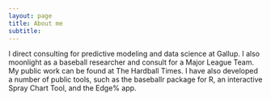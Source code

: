 ```yaml
---
layout: page
title: About me
subtitle: 
---
```



I direct consulting for predictive modeling and data science at Gallup. I also moonlight as a baseball researcher and consult for a Major League Team. My public work can be found at The Hardball Times. I have also developed a number of public tools, such as the baseballr package for R, an interactive Spray Chart Tool, and the Edge% app.

